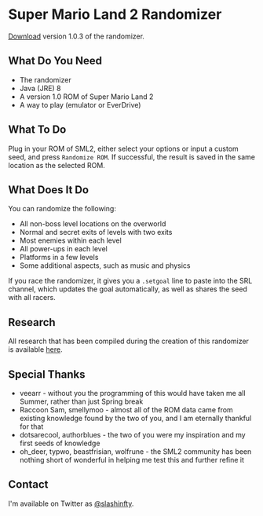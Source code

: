 # Super Mario Land 2 Randomizer

[Download](https://github.com/slashinfty/sml2randomizer/raw/master/dist/sml2randomizer.jar) version 1.0.3 of the randomizer.

## What Do You Need

* The randomizer
* Java (JRE) 8
* A version 1.0 ROM of Super Mario Land 2
* A way to play (emulator or EverDrive)

## What To Do

Plug in your ROM of SML2, either select your options or input a custom seed, and press `Randomize ROM`. If successful, the result is saved in the same location as the selected ROM.

## What Does It Do

You can randomize the following:

* All non-boss level locations on the overworld
* Normal and secret exits of levels with two exits
* Most enemies within each level
* All power-ups in each level
* Platforms in a few levels
* Some additional aspects, such as music and physics

If you race the randomizer, it gives you a `.setgoal` line to paste into the SRL channel, which updates the goal automatically, as well as shares the seed with all racers.

## Research

All research that has been compiled during the creation of this randomizer is available [here](https://github.com/slashinfty/sml2randomizer/blob/master/research/research.md).

## Special Thanks

* veearr - without you the programming of this would have taken me all Summer, rather than just Spring break
* Raccoon Sam, smellymoo - almost all of the ROM data came from existing knowledge found by the two of you, and I am eternally thankful for that
* dotsarecool, authorblues - the two of you were my inspiration and my first seeds of knowledge
* oh_deer, typwo, beastfrisian, wolfrune - the SML2 community has been nothing short of wonderful in helping me test this and further refine it

## Contact

I'm available on Twitter as [@slashinfty](https://twitter.com/slashinfty).
